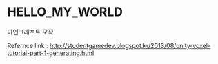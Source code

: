 # HELLO_MY_WORLD
마인크래프트 모작

Refernce link : http://studentgamedev.blogspot.kr/2013/08/unity-voxel-tutorial-part-1-generating.html
